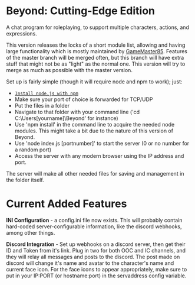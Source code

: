 # Beyond: Cutting-Edge Edition
A chat program for roleplaying, to support multiple characters, actions, and expressions.

This version releases the locks of a short module list, allowing and having large functionality which is mostly maintained by [GameMaster85](https://github.com/GameMaster85). Features of the master branch will be merged often, but this branch will have extra stuff that might not be as "light" as the normal one. This version will try to merge as much as possible with the master version.

Set up is fairly simple (though it will require node and npm to work); just:

* [`Install node.js with npm`](https://nodejs.org/en/)
* Make sure your port of choice is forwarded for TCP/UDP
* Put the files in a folder
* Navigate to that folder with your command line ('cd C:\Users\[yourname]\Beyond' for instance)
* Use 'npm install' in the command line to acquire the needed node modules. This might take a bit due to the nature of this version of Beyond.
* Use 'node index.js [portnumber]' to start the server (0 or no number for a random port)
* Access the server with any modern browser using the IP address and port.

The server will make all other needed files for saving and management in the folder itself.

# Current Added Features

**INI Configuration** - a config.ini file now exists. This will probably contain hard-coded server-configurable information, like the discord webhooks, among other things.

**Discord Integration** - Set up webhooks on a discord server, then get their ID and Token from it's link. Plug in two for both OOC and IC channels, and they will relay all messages and posts to the discord. The post made on discord will change it's name and avatar to the character's name and current face icon. For the face icons to appear appropriately, make sure to put in your IP:PORT (or hostname:port) in the servaddress config variable.
